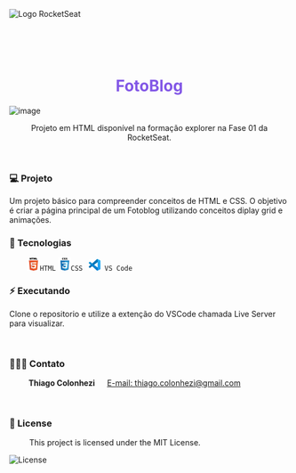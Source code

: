 <!--Banner session-->
<p>
  <img src="https://i.postimg.cc/HnHjH416/rocketseat-logo.png" alt="Logo RocketSeat" width="200" align="center" style="padding-top:13px">
</p>
<br><br><br>
<!--About session-->
<h1 align="center" style="color:#8257e6">FotoBlog</h1>

![image](https://github.com/tcolonhezi/projeto-fotoblog/assets/67389119/e79866ee-8b95-4d45-855a-6a96115c50ac)

<p align="center">
  Projeto em HTML disponível na formação explorer na Fase 01 da RocketSeat.
</p>
<br>
<!-- Infos do projeto -->
<h3> 💻 Projeto </h3>
<p align="left">
  Um projeto básico para compreender conceitos de HTML e CSS. O objetivo é criar a página principal de um Fotoblog utilizando conceitos diplay grid e animações.
</p>

<!-- Ícones das ferramentas -->
<h3> 🚀 Tecnologias </h3>
<p align="left"> &emsp;&emsp;
  <code><img height="23" src="https://raw.githubusercontent.com/github/explore/80688e429a7d4ef2fca1e82350fe8e3517d3494d/topics/html/html.png" alt="HTML">HTML</code>
  <code><img height="23" src="https://raw.githubusercontent.com/github/explore/80688e429a7d4ef2fca1e82350fe8e3517d3494d/topics/css/css.png" alt="CSS">CSS </code>
  <!--<code><img height="20" src="https://raw.githubusercontent.com/github/explore/80688e429a7d4ef2fca1e82350fe8e3517d3494d/topics/javascript/javascript.png" alt="JavaScript">JavaScript</code>
  <code><img height="25" src="https://raw.githubusercontent.com/github/explore/80688e429a7d4ef2fca1e82350fe8e3517d3494d/topics/react/react.png" alt="React">React </code>
  <code><img height="20" src="https://raw.githubusercontent.com/github/explore/80688e429a7d4ef2fca1e82350fe8e3517d3494d/topics/typescript/typescript.png" alt="TypeScript"> TypeScript </code>
  <code><img height="24" src="https://raw.githubusercontent.com/github/explore/80688e429a7d4ef2fca1e82350fe8e3517d3494d/topics/tailwind/tailwind.png" alt="TailWind"> TailWindCSS </code>
  <code><img height="26" src="https://i.postimg.cc/h42nSbgv/speech-recognition-logo3.png" alt="TailWind"> SpeechRecognition </code>-->
  <code><img height="21" src="https://raw.githubusercontent.com/github/explore/80688e429a7d4ef2fca1e82350fe8e3517d3494d/topics/visual-studio-code/visual-studio-code.png" alt="VS Code"> VS Code</code>
</p>

<!-- -->
<h3> ⚡ Executando </h3>

Clone o repositorio e utilize a extenção do VSCode chamada Live Server para visualizar. 

<br>

<h3> 👩🏼‍💻 Contato </h3>

<p>
  <strong>&emsp; &emsp; Thiago Colonhezi</strong> &emsp;
  <a href="thiago.colonhezi@gmail.com">
    E-mail: thiago.colonhezi@gmail.com
  </a>
</p>

<br>

<!-- Licenças -->
<h3 align="left"> 📝 License </h3>

&emsp; &emsp; This project is licensed under the MIT License.

<img alt="License" src="https://img.shields.io/static/v1?label=license&message=MIT&color=49AA26&labelColor=000000">

<br><br>

<br>
